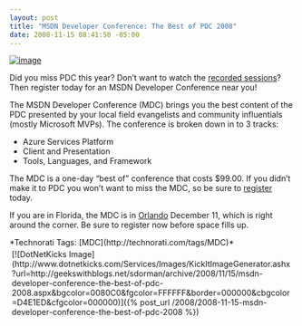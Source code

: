 ```yaml
---
layout: post
title: "MSDN Developer Conference: The Best of PDC 2008"
date: 2008-11-15 08:41:50 -05:00
---
```


[![image](http://gwb.blob.core.windows.net/sdorman/WindowsLiveWriter/0dd5d0ec8cc2_769C/image_thumb.png "image")](http://gwb.blob.core.windows.net/sdorman/WindowsLiveWriter/0dd5d0ec8cc2_769C/image_2.png)   

Did you miss PDC this year? Don’t want to watch the [recorded sessions](http://www.microsoftpdc.com/)? Then register today for an MSDN Developer Conference near you!

The MSDN Developer Conference (MDC) brings you the best content of the PDC presented by your local field evangelists and community influentials (mostly Microsoft MVPs). The conference is broken down in to 3 tracks: 

*   Azure Services Platform 
*   Client and Presentation 
*   Tools, Languages, and Framework   

The MDC is a one-day “best of” conference that costs $99.00. If you didn’t make it to PDC you won’t want to miss the MDC, so be sure to [register](http://www.msdndevcon.com/Pages/locations.aspx) today.

If you are in Florida, the MDC is in [Orlando](http://www.msdndevcon.com/Pages/orlando.aspx) December 11, which is right around the corner. Be sure to register now before space fills up.
  <div style="padding-bottom: 0px; margin: 0px; padding-left: 0px; padding-right: 0px; display: inline; float: none; padding-top: 0px" id="scid:0767317B-992E-4b12-91E0-4F059A8CECA8:64bf5394-0a71-4d27-99b3-3cf5ace69957" class="wlWriterSmartContent">*Technorati Tags: [MDC](http://technorati.com/tags/MDC)*</div><div class="wlWriterHeaderFooter" style="text-align:left; margin:0px; padding:4px 4px 4px 4px;">[![DotNetKicks Image](http://www.dotnetkicks.com/Services/Images/KickItImageGenerator.ashx?url=http://geekswithblogs.net/sdorman/archive/2008/11/15/msdn-developer-conference-the-best-of-pdc-2008.aspx&bgcolor=0080C0&fgcolor=FFFFFF&border=000000&cbgcolor=D4E1ED&cfgcolor=000000)]({% post_url /2008/2008-11-15-msdn-developer-conference-the-best-of-pdc-2008 %})</div>

